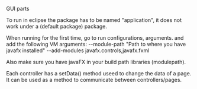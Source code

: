GUI parts

To run in eclipse the package has to be named "application", it does not work under a (default package) package.

When running for the first time, go to run configurations, arguments. and add the following VM arguments:
--module-path "Path to where you have javafx installed" --add-modules javafx.controls,javafx.fxml

Also make sure you have javaFX in your build path libraries (modulepath).

Each controller has a setData() method useed to change the data of a page. It can be used as a method to communicate between controllers/pages.
